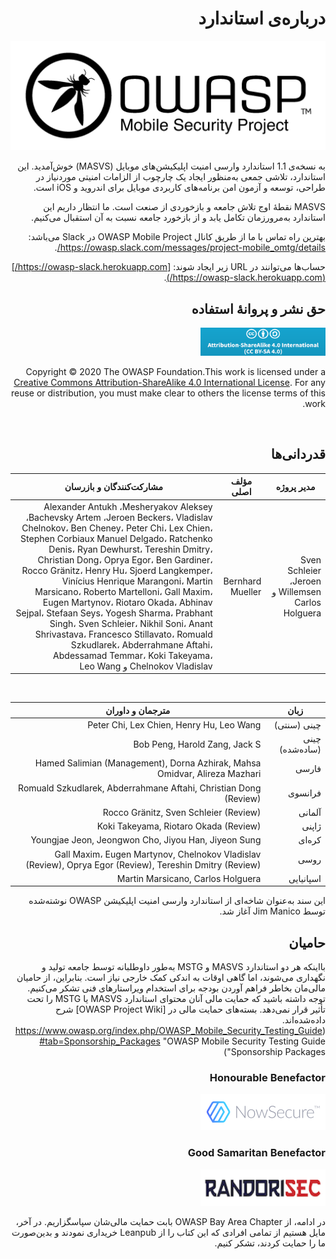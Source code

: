 <div dir="rtl" markdown="1">

# درباره‌ی استاندارد

<img src="images/OWASP_logo.png" title="OWASP LOGO" />

به نسخه‌ی 1.1 استاندارد وارسی امنیت اپلیکیشن‌های موبایل (MASVS) خوش‌آمدید. این استاندارد، تلاشی جمعی به‌منظور ایجاد یک چارچوب از الزامات امنیتی موردنیاز در طراحی، توسعه و آزمون امن برنامه‌های کاربردی موبایل برای اندروید و iOS است.

MASVS نقطۀ اوج تلاش جامعه و بازخوردی از صنعت است. ما انتظار داریم این استاندارد به‌مرورزمان تکامل یابد و از بازخورد جامعه نسبت به آن استقبال می‌کنیم.

بهترین راه تماس با ما از طریق کانال OWASP Mobile Project در Slack می‌باشد: <https://owasp.slack.com/messages/project-mobile_omtg/details/>.

حساب‌ها می‌توانند در URL زیر ایجاد شوند: [https://owasp-slack.herokuapp.com/](https://owasp-slack.herokuapp.com/).

## حق نشر و پروانۀ استفاده

[<img src="images/CC-license.png" title="License" width="200px" height="45px" />](https://creativecommons.org/licenses/by-sa/4.0/)

Copyright © 2020 The OWASP Foundation.This work is licensed under a [Creative Commons Attribution-ShareAlike 4.0 International License](https://creativecommons.org/licenses/by-sa/4.0/). For any reuse or distribution, you must make clear to others the license terms of this work.

<div style="page-break-after: always; visibility: hidden">
\pagebreak
</div>

## قدردانی‌ها

| مدیر پروژه | مؤلف اصلی | مشارکت‌کنندگان و بازرسان
| ------- | --- | ----------------- |
| Sven Schleier ،Jeroen Willemsen و Carlos Holguera | Bernhard Mueller | Alexander Antukh ،Mesheryakov Aleksey ،Bachevsky Artem ،Jeroen Beckers، Vladislav Chelnokov، Ben Cheney، Peter Chi، Lex Chien، Stephen Corbiaux Manuel Delgado، Ratchenko Denis، Ryan Dewhurst، Tereshin Dmitry، Christian Dong، Oprya Egor، Ben Gardiner، Rocco Gränitz، Henry Hu، Sjoerd Langkemper، Vinícius Henrique Marangoni، Martin Marsicano، Roberto Martelloni، Gall Maxim، Eugen Martynov، Riotaro Okada، Abhinav Sejpal، Stefaan Seys، Yogesh Sharma، Prabhant Singh، Sven Schleier، Nikhil Soni، Anant Shrivastava، Francesco Stillavato، Romuald Szkudlarek، Abderrahmane Aftahi، Abdessamad Temmar، Koki Takeyama،  Chelnokov Vladislav و Leo Wang |

<br/>

| زبان | مترجمان و داوران  |
| --- | ------------------------------ |
| چینی (سنتی) | Peter Chi, Lex Chien, Henry Hu, Leo Wang |
| چینی (ساده‌شده) | Bob Peng, Harold Zang, Jack S |
| فارسی | Hamed Salimian (Management), Dorna Azhirak, Mahsa Omidvar, Alireza Mazhari |
| فرانسوی | Romuald Szkudlarek, Abderrahmane Aftahi, Christian Dong (Review) |
| آلمانی | Rocco Gränitz, Sven Schleier (Review) |
| ژاپنی | Koki Takeyama, Riotaro Okada (Review) |
| کره‌ای | Youngjae Jeon, Jeongwon Cho, Jiyou Han, Jiyeon Sung |
| روسی | Gall Maxim، Eugen Martynov, Chelnokov Vladislav (Review), Oprya Egor (Review), Tereshin Dmitry (Review) |
| اسپانیایی | Martin Marsicano, Carlos Holguera |

این سند به‌عنوان شاخه‌ای از استاندارد وارسی امنیت اپلیکیشن OWASP نوشته‌شده توسط Jim Manico آغاز شد.

## حامیان

بااینکه هر دو استاندارد MASVS و MSTG به‌طور داوطلبانه توسط جامعه تولید و نگهداری می‌شوند، اما گاهی اوقات به اندکی کمک خارجی نیاز است. بنابراین، از حامیان مالی‌مان بخاطر فراهم آوردن بودجه برای استخدام ویراستارهای فنی تشکر می‌کنیم. توجه داشته باشید که حمایت مالی آنان محتوای استاندارد MASVS یا MSTG را تحت تأثیر قرار نمی‌دهد. بسته‌های حمایت مالی در [OWASP Project Wiki] شرح داده‌شده‌اند. (<https://www.owasp.org/index.php/OWASP_Mobile_Security_Testing_Guide#tab=Sponsorship_Packages> "OWASP Mobile Security Testing Guide Sponsorship Packages")

### Honourable Benefactor

[<img src="images/NowSecure_logo.png" title="NowSecure" width="200px" height="58px" />](https://www.nowsecure.com/ "NowSecure")

### Good Samaritan Benefactor

[<img src="images/Randorisec_logo.png" title="Randorisec" width="200px" height="58px" />](https://www.randorisec.fr/ "RandoriSec")

در ادامه، از OWASP Bay Area Chapter بابت حمایت مالی‌شان سپاسگزاریم. در آخر، مایل هستیم از تمامی افرادی که این کتاب را از Leanpub خریداری نمودند و بدین‌صورت ما را حمایت کردند، تشکر کنیم.

</div>
